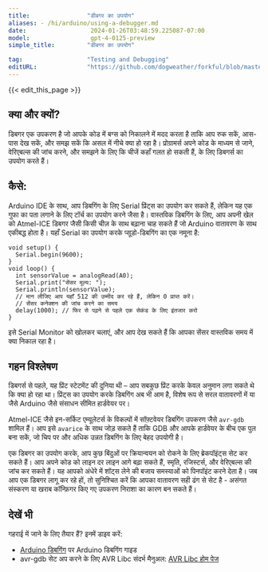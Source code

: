 ```yaml
---
title:                "डीबगर का उपयोग"
aliases: - /hi/arduino/using-a-debugger.md
date:                  2024-01-26T03:48:59.225087-07:00
model:                 gpt-4-0125-preview
simple_title:         "डीबगर का उपयोग"

tag:                  "Testing and Debugging"
editURL:              "https://github.com/dogweather/forkful/blob/master/content/hi/arduino/using-a-debugger.md"
---
```


{{< edit_this_page >}}

## क्या और क्यों?

डिबगर एक उपकरण है जो आपके कोड में बग्स को निकालने में मदद करता है ताकि आप रुक सकें, आस-पास देख सकें, और समझ सकें कि असल में नीचे क्या हो रहा है। प्रोग्रामर्स अपने कोड के माध्यम से जाने, वेरिएबल्स की जांच करने, और समझने के लिए कि चीजें कहाँ गलत हो सकती हैं, के लिए डिबगर्स का उपयोग करते हैं।

## कैसे:

Arduino IDE के साथ, आप डिबगिंग के लिए Serial प्रिंट्स का उपयोग कर सकते हैं, लेकिन यह एक गुफा का पता लगाने के लिए टॉर्च का उपयोग करने जैसा है। वास्तविक डिबगिंग के लिए, आप अपनी खेल को Atmel-ICE डिबगर जैसी किसी चीज़ के साथ बढ़ाना चाह सकते हैं जो Arduino वातावरण के साथ एकीबद्ध होता है। यहाँ Serial का उपयोग करके प्सूडो-डिबगिंग का एक नमूना है:

```Arduino
void setup() {
  Serial.begin(9600);
}
void loop() {
  int sensorValue = analogRead(A0);
  Serial.print("सेंसर मूल्य: ");
  Serial.println(sensorValue);
  // मान लीजिए आप यहाँ 512 की उम्मीद कर रहे हैं, लेकिन 0 प्राप्त करें।
  // सेंसर कनेक्शन की जांच करने का समय
  delay(1000); // फिर से पढ़ने से पहले एक सेकंड के लिए इंतजार करो
}
```
इसे Serial Monitor को खोलकर चलाएं, और आप देख सकते हैं कि आपका सेंसर वास्तविक समय में क्या निकाल रहा है।

## गहन विश्लेषण

डिबगर्स से पहले, यह प्रिंट स्टेटमेंट की दुनिया थी – आप सबकुछ प्रिंट करके केवल अनुमान लगा सकते थे कि क्या हो रहा था। प्रिंट्स का उपयोग करके डिबगिंग अब भी आम है, विशेष रूप से सरल वातावरणों में या जैसे Arduino जैसे संसाधन सीमित हार्डवेयर पर।

Atmel-ICE जैसे इन-सर्किट एम्यूलेटर्स के विकल्पों में सॉफ़्टवेयर डिबगिंग उपकरण जैसे `avr-gdb` शामिल हैं। आप इसे `avarice` के साथ जोड़ सकते हैं ताकि GDB और आपके हार्डवेयर के बीच एक पुल बना सकें, जो चिप पर और अधिक उन्नत डिबगिंग के लिए बेहद उपयोगी है।

एक डिबगर का उपयोग करके, आप कुछ बिंदुओं पर क्रियान्वयन को रोकने के लिए ब्रेकपॉइंट्स सेट कर सकते हैं। आप अपने कोड को लाइन दर लाइन आगे बढ़ा सकते हैं, स्मृति, रजिस्टर्स, और वेरिएबल्स की जांच कर सकते हैं। यह आपको अंधेरे में शॉट्स लेने की बजाय समस्याओं को पिनपॉइंट करने देता है। जब आप एक डिबगर लागू कर रहे हों, तो सुनिश्चित करें कि आपका वातावरण सही ढंग से सेट है - असंगत संस्करण या खराब कॉन्फ़िगर किए गए उपकरण निराशा का कारण बन सकते हैं।

## देखें भी

गहराई में जाने के लिए तैयार हैं? इनमें डाइव करें:
- [Arduino डिबगिंग](https://www.arduino.cc/en/Guide/Environment#toc7) पर Arduino डिबगिंग गाइड
- avr-gdb सेट अप करने के लिए AVR Libc संदर्भ मैनुअल: [AVR Libc होम पेज](http://www.nongnu.org/avr-libc/)

